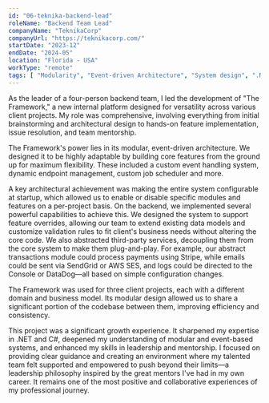 ```yaml
---
id: "06-teknika-backend-lead"
roleName: "Backend Team Lead"
companyName: "TeknikaCorp"
companyUrl: "https://teknikacorp.com/"
startDate: "2023-12"
endDate: "2024-05"
location: "Florida - USA"
workType: "remote"
tags: [ "Modularity", "Event-driven Architecture", "System design", ".NET", "C#", "Entity Framework", "Angular", "Typescript", "MySQL", "SOLID Principles", "Stripe", "DataDog", "Youtrack", "Firebase Auth", "Firebase FCM", "Agile Scrum", "Leadership", "Mentorship" ]
---
```


As the leader of a four-person backend team, I led the development of "The Framework," a new internal platform
designed for versatility across various client projects. My role was comprehensive, involving everything from initial
brainstorming and architectural design to hands-on feature implementation, issue resolution, and team mentorship.

The Framework's power lies in its modular, event-driven architecture. We designed it to be highly adaptable by building
core features from the ground up for maximum flexibility. These included a custom event handling system, dynamic
endpoint management, custom job scheduler and more.

A key architectural achievement was making the entire system configurable at startup, which allowed us to enable or
disable specific modules and features on a per-project basis. On the backend, we implemented several powerful
capabilities to achieve this. We designed the system to support feature overrides, allowing our team to extend existing
data models and customize validation rules to fit client's business needs without altering the core code. We also
abstracted third-party services, decoupling them from the core system to make them plug-and-play. For example, our
abstract transactions module could process payments using Stripe, while emails could be sent via SendGrid or AWS SES,
and logs could be directed to the Console or DataDog—all based on simple configuration changes.

The Framework was used for three client projects, each with a different domain and business model. Its modular design
allowed us to share a significant portion of the codebase between them, improving efficiency and consistency.

This project was a significant growth experience. It sharpened my expertise in .NET and C#, deepened my understanding of
modular and event-based systems, and enhanced my skills in leadership and mentorship. I focused on providing clear
guidance and creating an environment where my talented team felt supported and empowered to push beyond their limits—a
leadership philosophy inspired by the great mentors I've had in my own career. It remains one of the most positive and
collaborative experiences of my professional journey.
